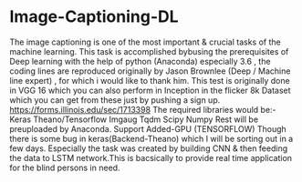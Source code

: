 # Image-Captioning-DL
The image captioning is one of the most important & crucial tasks of the machine learning. This task is accomplished bybusing the prerequisites of Deep learning with the help of python (Anaconda) especially 3.6 , the coding lines are reproduced originally by Jason Brownlee (Deep / Machine line expert) , for which i would like to thank him. This test is originally done in VGG 16 which you can also perform in Inception in the flicker 8k Dataset which you can get from these just by pushing a sign up.
https://forms.illinois.edu/sec/1713398
The required libraries would be:-
Keras 
Theano/Tensorflow
Imgaug
Tqdm
Scipy
Numpy
Rest will be preuploaded by Anaconda.
Support Added-GPU (TENSORFLOW)
Though there is some bug in keras(Backend-Theano) which I will be sorting out in a few days.
Especially the task was created by building CNN & then feeding the data to LSTM network.This is bacsically to provide real time application for the blind persons in need.

